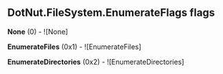 ## DotNut.FileSystem.EnumerateFlags flags

**None** (0) - ![None]

**EnumerateFiles** (0x1) - ![EnumerateFiles]

**EnumerateDirectories** (0x2) - ![EnumerateDirectories]


